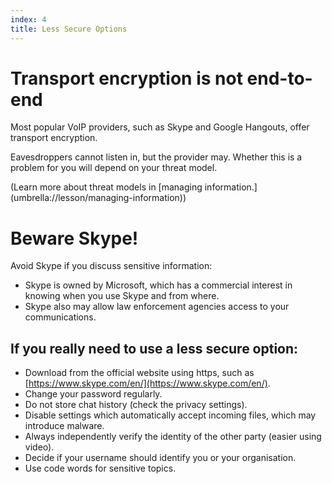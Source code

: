 ```yaml
---
index: 4
title: Less Secure Options
---
```

# Transport encryption is not end-to-end

Most popular VoIP providers, such as Skype and Google Hangouts, offer transport encryption. 

Eavesdroppers cannot listen in, but the provider may. Whether this is a problem for you will depend on your threat model.

(Learn more about threat models in [managing information.] (umbrella://lesson/managing-information))

# Beware Skype! 

Avoid Skype if you discuss sensitive information: 

*	Skype is owned by Microsoft, which has a commercial interest in knowing when you use Skype and from where. 
*	Skype also may allow law enforcement agencies access to your communications.

## If you really need to use a less secure option: 

*   Download from the official website using https, such as [https://www.skype.com/en/](https://www.skype.com/en/).
*   Change your password regularly.
*   Do not store chat history (check the privacy settings).
*   Disable settings which automatically accept incoming files, which may introduce malware.
*   Always independently verify the identity of the other party (easier using video).
*   Decide if your username should identify you or your organisation.
*   Use code words for sensitive topics.